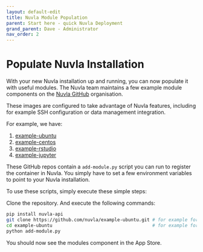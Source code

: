 ```yaml
---
layout: default-edit
title: Nuvla Module Population
parent: Start here - quick Nuvla Deployment
grand_parent: Dave - Administrator
nav_order: 2
---
```


# Populate Nuvla Installation

With your new Nuvla installation up and running, you can now populate it with useful modules. The Nuvla team maintains a few example module components on the [Nuvla GitHub](https://github.com/nuvla) organisation.

These images are configured to take advantage of Nuvla features, including for example SSH configuration or data management integration.

For example, we have:
1. [example-ubuntu](https://github.com/nuvla/example-ubuntu)
2. [example-centos](https://github.com/nuvla/example-centos)
3. [example-rstudio](https://github.com/nuvla/example-rstudio)
4. [example-jupyter](https://github.com/nuvla/example-jupyter)

These GitHub repos contain a `add-module.py` script you can run to register the container in Nuvla. You simply have to set
a few environment variables to point to your Nuvla installation.

To use these scripts, simply execute these simple steps:

Clone the repository.  And execute the following commands:

```sh
pip install nuvla-api
git clone https://github.com/nuvla/example-ubuntu.git # for example for Ubuntu
cd example-ubuntu                                     # for example for Ubuntu
python add-module.py
```

You should now see the modules component in the App Store.
